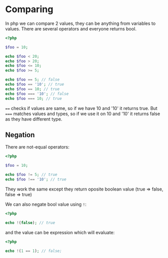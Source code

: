 # Comparing

In php we can compare 2 values, they can be anything from variables to values. There are several operators and everyone returns bool.

```php
<?php

$foo = 10;

echo $foo < 20;
echo $foo > 20;
echo $foo <= 10;
echo $foo >= 5;

echo $foo == 5; // false
echo $foo == '10'; // true
echo $foo == 10; // true
echo $foo === '10'; // false
echo $foo === 10; // true

```

`==` checks if values are same, so if we have 10 and '10' it returns true. But `===` matches values and types, so if we use it on 10 and '10' it returns false as they have different type.

## Negation

There are not-equal operators:

```php
<?php

$foo = 10;

echo $foo != 5; // true
echo $foo !== '10'; // true

```

They work the same except they return oposite boolean value (true => false, false => true)

We can also negate bool value using `!`:

```php
<?php

echo !(false); // true
```

and the value can be expression which will evaluate:

```php
<?php

echo !(1 == 1); // false;

```
